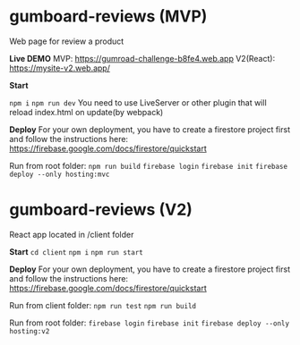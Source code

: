 # gumboard-reviews (MVP)

Web page for review a product

**Live DEMO**
MVP: https://gumroad-challenge-b8fe4.web.app
V2(React): https://mysite-v2.web.app/

**Start**

`npm i`
`npm run dev`
You need to use LiveServer or other plugin that will reload index.html on update(by webpack)

**Deploy**
For your own deployment, you have to create a firestore project first and follow the instructions here:
https://firebase.google.com/docs/firestore/quickstart

Run from root folder:
`npm run build`
`firebase login`
`firebase init`
`firebase deploy --only hosting:mvc`

# gumboard-reviews (V2)

React app located in /client folder

**Start**
`cd client`
`npm i`
`npm run start`

**Deploy**
For your own deployment, you have to create a firestore project first and follow the instructions here:
https://firebase.google.com/docs/firestore/quickstart

Run from client folder:
`npm run test`
`npm run build`

Run from root folder:
`firebase login`
`firebase init`
`firebase deploy --only hosting:v2`
